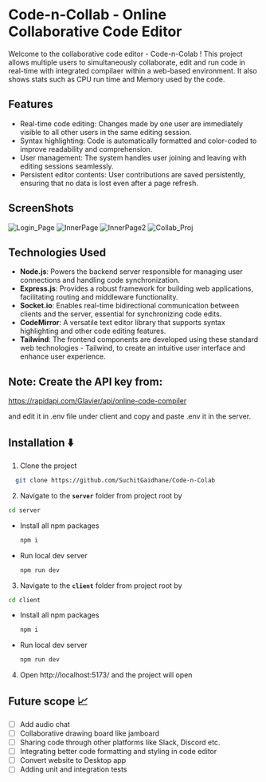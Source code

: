 # Code-n-Collab - Online Collaborative Code Editor

Welcome to the collaborative code editor - Code-n-Colab ! This project allows multiple users to simultaneously collaborate, edit and run code in real-time with integrated compilaer within a web-based environment. It also shows stats such as CPU run time and Memory used by the code.

## Features

- Real-time code editing: Changes made by one user are immediately visible to all other users in the same editing session.
- Syntax highlighting: Code is automatically formatted and color-coded to improve readability and comprehension.
- User management: The system handles user joining and leaving with editing sessions seamlessly.
- Persistent editor contents: User contributions are saved persistently, ensuring that no data is lost even after a page refresh.

## ScreenShots
![Login_Page](https://github.com/SuchitGaidhane/Code-n-Colab/assets/131668852/092d9b53-367c-4198-8355-5041fff50b3f)
![InnerPage](https://github.com/SuchitGaidhane/Code-n-Colab/assets/131668852/f7563a28-3512-471e-9b2f-9265424da2c9)
![InnerPage2](https://github.com/SuchitGaidhane/Code-n-Colab/assets/131668852/650ca240-aba9-4361-b435-47e47fd3f79e)
![Collab_Proj](https://github.com/SuchitGaidhane/Code-n-Colab/assets/131668852/e52e3df3-62f3-499a-80d0-74989f620a16)


## Technologies Used

- **Node.js**: Powers the backend server responsible for managing user connections and handling code synchronization.
- **Express.js**: Provides a robust framework for building web applications, facilitating routing and middleware functionality.
- **Socket.io**: Enables real-time bidirectional communication between clients and the server, essential for synchronizing code edits.
- **CodeMirror**: A versatile text editor library that supports syntax highlighting and other code editing features.
- **Tailwind**: The frontend components are developed using these standard web technologies - Tailwind, to create an intuitive user interface and enhance user experience.

## Note: Create the API key from:

https://rapidapi.com/Glavier/api/online-code-compiler


and edit it in .env file under client and copy and paste .env it in the server.

## Installation ⬇️

1. Clone the project
  ```sh
    git clone https://github.com/SuchitGaidhane/Code-n-Colab
  ```

2. Navigate to the **```server```** folder from project root by
  ```sh
  cd server
  ```
  
 * Install all npm packages
    ```sh
    npm i
    ```
 * Run local dev server
    ```sh
    npm run dev
    ```
3. Navigate to the **```client```** folder from project root by
  ```sh
  cd client
  ```
  
 * Install all npm packages
    ```sh
    npm i
    ```
 * Run local dev server
    ```sh
    npm run dev
    ```
4. Open http://localhost:5173/ and the project will open

## Future scope 📈

- [ ] Add audio chat
- [ ] Collaborative drawing board like jamboard
- [ ] Sharing code through other platforms like Slack, Discord etc.
- [ ] Integrating better code formatting and styling in code editor
- [ ] Convert website to Desktop app
- [ ] Adding unit and integration tests
